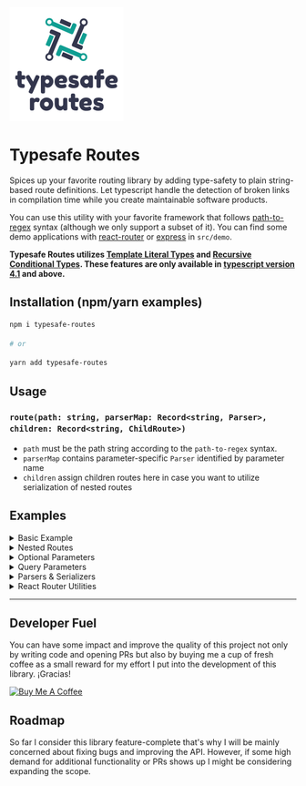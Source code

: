 <img title="logo" src="logo.png" />

# Typesafe Routes

Spices up your favorite routing library by adding type-safety to plain string-based route definitions. Let typescript handle the detection of broken links in compilation time while you create maintainable software products.

You can use this utility with your favorite framework that follows [path-to-regex](https://github.com/pillarjs/path-to-regexp) syntax (although we only support a subset of it). You can find some demo applications with [react-router](https://reacttraining.com/react-router/) or [express](https://expressjs.com/) in `src/demo`.

**Typesafe Routes utilizes [Template Literal Types](https://devblogs.microsoft.com/typescript/announcing-typescript-4-1-beta/#template-literal-types) and [Recursive Conditional Types](https://devblogs.microsoft.com/typescript/announcing-typescript-4-1-beta/#recursive-conditional-types). These features are only available in [typescript version 4.1](https://github.com/microsoft/TypeScript/issues/40124) and above.**

## Installation (npm/yarn examples)

``` sh
npm i typesafe-routes

# or

yarn add typesafe-routes
```

## Usage

### `route(path: string, parserMap: Record<string, Parser>, children: Record<string, ChildRoute>)`

* `path` must be the path string according to the `path-to-regex` syntax.
* `parserMap` contains parameter-specific `Parser` identified by parameter name
* `children` assign children routes here in case you want to utilize serialization of nested routes

## Examples

<details>
  <summary>Basic Example</summary>

  ``` ts
  import { route, stringParser } from "typesafe-routes";

  const accountRoute = route("/account/:accountId", {
    accountId: stringParser, // parser implicitly defines the static type (string) of 'accountId'
  }, {});

  // serialisation:
  accountRoute({ accountId: "5c9f1e79e96c" }).$
  // => "/account/5c9f1e79e96c"

  // parsing:
  accountRoute.parseParams({ accountId: "123"}).$
  // => { accountId: "123" }
  ```

  While `stringParser` is probably the most common parser/serializer there are also `intParser`, `floatParser`, `dateParser`, and `booleanParser` shipped with the module. But you are not limited to these. If you wish to implement your custom parserserializer just imlement the interface `Parser<T>`. You can find more details on that topic further down the page.
</details>

<details>
  <summary>Nested Routes</summary>
  
  ``` ts
  import { route } from "typesafe-routes";

  const detailsRoute = route("/details", {}, {})
  const settingsRoute = route("/settings", {}, { detailsRoute });
  const accountRoute = route("/account", {}, { settingsRoute });

  accountRoute({}).settingsRoute({}).detailsRoute({}).$
  // => "/account/settings/details"
  ```
</details>

<details>
  <summary>Optional Parameters</summary>

  Parameters can be suffixed with a question mark (?) to make a parameter optional.

  ``` ts
  import { route, intParser } from "typesafe-routes";

  const userRoute = route("/user/:userId/:groupId?", {
    userId: intParser,
    groupId: intParser // parser is required also required for optional parameters
  }, {});

  userRoute({ userId: 342 }).$ // groupId is optional
  // => "/user/342"
  userRoute({ userId: 5453, groupId: 5464 }).$
  // => "/user/5453/5464"
  userRoute({ groupId: 464 }).$
  // => error because userId is missing

  // parsing:
  userRoute.parseParams({ userId: "65", groupId: "212" });
  // returns { userId: 6, groupId: 12 }
  ```

</details>

<details>
  <summary>Query Parameters</summary>

  Parameters can be prefixed with `&` to make the parameter a query parameter.

  ``` ts
  import { route, intParser } from "typesafe-routes";

  const usersRoute = route("/users&:start&:limit", {
    start: intParser,
    limit: intParser,
  }, {});

  usersRoute({ start: 10, limit: 20 }).$
  // returns "/users?start=10&limit=20"
  ```

  When serialising nested routes query params are always being appended to the end of the locator string:

  ``` ts
  import { route, intParser } from "typesafe-routes";

  const settingsRoute = route("/settings&:expertMode", {
    expertMode: booleanParser,
  }, {});

  const usersRoute = route("/users&:start&:limit", {
    start: intParser,
    limit: intParser,
  }, {
    settingsRoute
  });

  usersRoute({ start: 10, limit: 20 }).settingsRoute({ expertMode: true })$
  // returns "/users/settings?expertMode=true&start=10&limit=20"

  userRoute.parseParams({ start: "10", limit: "20", expertMode: "false" });
  // returns { start: 10, limit: 20, expertMode: false }
  ```

</details>

<details>
  <summary>Parsers &amp; Serializers</summary>

  If you need to parse/serialize other datatypes than primitive types or dates or the build-in parsers don't meet your requirements for some reason you can create your own parsers with a few lines of code. The `Parser<T>` interface that helps yo to achieve that is defined as followed:

  ``` ts
  interface Parser<T> {
    parse: (s: string) => T;
    serialize: (x: T) => string;
  }
  ```

  The next example shows the implementation and usage of a typesafe `Vector2D` parser/serializer.

  ``` ts
  import { Parser, route } from "typesafe-routes";

  interface Vector2D {
    x: number;
    y: number;
  };

  const vectorParser: Parser<Vector2D> = {
    serialize: (v) => btoa(JSON.stringify(v)),
    parse: (s) => JSON.parse(atob(s)),
  };

  const mapRoute = route("/map&:pos", { pos: vectorParser }, {});

  mapRoute({ pos: { x: 1, y: 0 }}).$;
  // returns "/map?pos=eyJ4IjoxLCJ5IjowfQ%3D%3D"

  vectorParser.parseParams({pos: "eyJ4IjoxLCJ5IjowfQ=="})
  // returns { pos: { x: 1, y: 0 }}
  ```

</details>

<details>
  <summary>React Router Utilities</summary>
  
  While library is not limited to react (e.g. express demo code in `src/demo` proves this statement) I've decided to add a few juicy react-router-specific utilities to this library.

  #### `useRouteParams(route: RouteNode)`

  Internally `useRouteParams` depends on `useParams` that will be imported from the optional dependency `react-router-dom`. However unlike `useParams` the `useRouteParams` function is able to parse query strings by utilising [`qs`](github.com/ljharb/qs).

  ``` ts
  import { route } from "typesafe-routes";
  import { useRouteParams } from "typesafe-routes/react-router";

  const topicRoute = route("/:topicId&:limit?", {
    topicId: stringParser,
    limit: floatParser,
  }, {});

  const Component = () => {
    const { topicId, limit } = useRouteParams(topicRoute);

    return <>{...}</>;
  }
  ```

  #### `<Link>` and `<NavLink>`

  Same as the original `<Link>` and `<NavLink>` from `react-router-dom` but require the `to` property to be a route:

  ``` ts
  import { route } from "typesafe-routes";
  import { Link, NavLink } from "typesafe-routes/react-router";

  const topicRoute = route("/topic", {}, {});

  <Link to={topicRoute({})}>Topic</Link>
  <NavLink to={topicRoute({})}>Topic</NavLink>

  <Link to="/topic">Topic</Link> // error "to" prop can't be string 
  <NavLink to="/topic">Topic</NavLink> // error "to" prop can't be string 
  ```

  #### `template`

  `typesafe-routes` implements a subset of template syntax of `react-router` and thus is compatible with it. But since specifying additional query params would break the compatibility (`react-router` doesn't understand the `&` prefix) the `.template` property doesn't contain any of such parameters and can be used to define router in your `react-router` app:

  ``` ts
  import { route } from "typesafe-routes";

  const topicRoute = route("/:topicId&:limit?", {
    topicId: stringParser,
    limit: floatParser,
  }, {});

  <Route path={topicRoute.template}> // template only contains the "/:topicId" path
    <Topic />
  </Route>
  ```

</details>

---

## Developer Fuel

You can have some impact and improve the quality of this project not only by writing code and opening PRs but also by buying me a cup of fresh coffee as a small reward for my effort I put into the development of this library. ¡Gracias!

<a href="https://www.buymeacoffee.com/kruschid" target="_blank"><img width="200px" src="https://cdn.buymeacoffee.com/buttons/v2/default-orange.png" alt="Buy Me A Coffee" ></a>

## Roadmap

So far I consider this library feature-complete that's why I will be mainly concerned about fixing bugs and improving the API. However, if some high demand for additional functionality or PRs shows up I might be considering expanding the scope.
